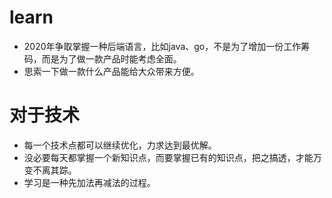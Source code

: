 # learn
- 2020年争取掌握一种后端语言，比如java、go，不是为了增加一份工作筹码，而是为了做一款产品时能考虑全面。
- 思索一下做一款什么产品能给大众带来方便。

# 对于技术
- 每一个技术点都可以继续优化，力求达到最优解。
- 没必要每天都掌握一个新知识点，而要掌握已有的知识点，把之搞透，才能万变不离其踪。
- 学习是一种先加法再减法的过程。
